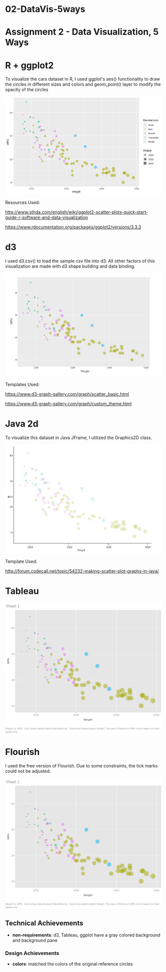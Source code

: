 # 02-DataVis-5ways

Assignment 2 - Data Visualization, 5 Ways  
===


# R + ggplot2

To visualize the cars dataset in R, I used ggplot's aes() functionality to draw the circles
in different sizes and colors and geom_point() layer to modify the opacity of the circles

![RPlot](img/Rplot.png)


Resources Used:

http://www.sthda.com/english/wiki/ggplot2-scatter-plots-quick-start-guide-r-software-and-data-visualization

https://www.rdocumentation.org/packages/ggplot2/versions/3.3.3

# d3

I used d3.csv() to load the sample csv file into d3. All other factors of this
visualization are made with d3 shape building and data binding.

![D3](img/d3.JPG)

Templates Used:

https://www.d3-graph-gallery.com/graph/scatter_basic.html

https://www.d3-graph-gallery.com/graph/custom_theme.html


# Java 2d

To visualize this dataset in Java JFrame, I utilized the Graphics2D class.

![Java](img/java.jpg)

Template Used:

http://forum.codecall.net/topic/54232-making-scatter-plot-graphs-in-java/

# Tableau

![Tableau](img/tableau.png)


# Flourish
I used the free version of Flourish. Due to some constraints,
the tick marks could not be adjusted.

![Flourish](img/tableau.png)


## Technical Achievements
- **non-requirements**: d3, Tableau, ggplot have a gray colored background and background pane

### Design Achievements
- **colors**: matched the colors of the original reference circles
